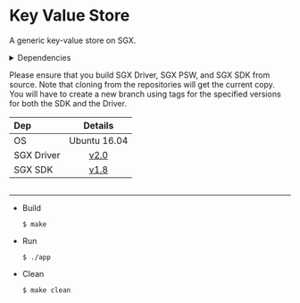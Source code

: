 # Key Value Store

A generic key-value store on SGX.

<details>
<summary>Dependencies<summary>

Please ensure that you build SGX Driver, SGX PSW, and SGX SDK from source. Note that cloning from the repositories will get the current copy. You will have to create a new branch using tags for the specified versions for both the SDK and the Driver.

| Dep        |                                Details                                 |
| :--------- | :--------------------------------------------------------------------: |
| OS         |                              Ubuntu 16.04                              |
| SGX Driver | [v2.0](https://github.com/intel/linux-sgx-driver/tree/sgx_driver_2.0/) |
| SGX SDK    |        [v1.8](https://github.com/intel/linux-sgx/tree/sgx_1.8/)        |
</details>

---

- Build
    ```shell
    $ make
    ```
- Run
    ```shell
    $ ./app
    ```
- Clean
    ```shell
    $ make clean
    ```